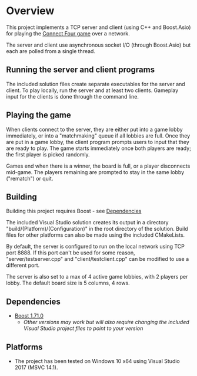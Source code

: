 # Overview

This project implements a TCP server and client (using C++ and Boost.Asio) for playing the [Connect Four game](https://en.wikipedia.org/wiki/Connect_Four) over a network.

The server and client use asynchronous socket I/O (through Boost.Asio) but each are polled from a single thread.

## Running the server and client programs

The included solution files create separate executables for the server and client. To play locally, run the server and at least two clients. Gameplay input for the clients is done through the command line.

## Playing the game

When clients connect to the server, they are either put into a game lobby immediately, or into a "matchmaking" queue if all lobbies are full. Once they are put in a game lobby, the client program prompts users to input that they are ready to play. The game starts immediately once both players are ready; the first player is picked randomly.

Games end when there is a winner, the board is full, or a player disconnects mid-game. The players remaining are prompted to stay in the same lobby ("rematch") or quit. 

## Building

Building this project requires Boost - see [Dependencies](#dependencies)

The included Visual Studio solution creates its output in a directory "build/(Platform)/(Configuration)" in the root directory 
of the solution. 
Build files for other platforms can also be made using the included CMakeLists.

By default, the server is configured to run on the local network using TCP port 8888. If this port can't be used for some reason, "server/testserver.cpp" and "client/testclient.cpp" can be modified to use a different port.

The server is also set to a max of 4 active game lobbies, with 2 players per lobby. The default board size is 5 columns, 4 rows.

## Dependencies

- [Boost 1.71.0](https://www.boost.org/users/history/version_1_71_0.html)
    - *Other versions may work but will also require changing the included Visual Studio project files to point to your version*
    
## Platforms

- The project has been tested on Windows 10 x64 using Visual Studio 2017 (MSVC 14.1).
